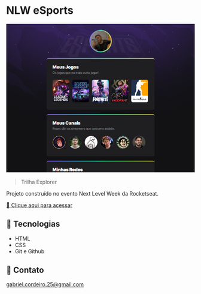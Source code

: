 # NLW eSports 

![preview](./.github/preview.png)
> Trilha Explorer

Projeto construído no evento Next Level Week da Rocketseat.

[🔗 Clique aqui para acessar](https://gabrielcordls.github.io/NLWeSports)

## 🔧 Tecnologias

- HTML
- CSS
- Git e Github

## 🎫 Contato

gabriel.cordeiro.25@gmail.com